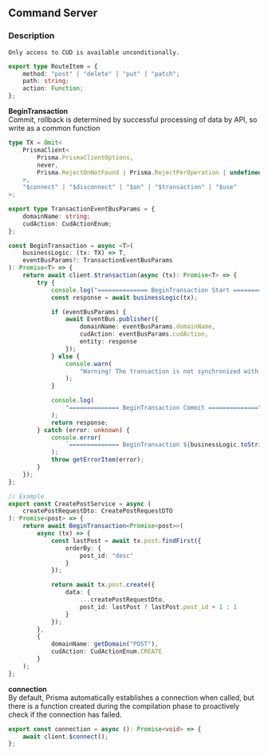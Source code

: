 ## Command Server

### Description

`Only access to CUD is available unconditionally.`

```typescript
export type RouteItem = {
    method: "post" | "delete" | "put" | "patch";
    path: string;
    action: Function;
};
```

**BeginTransaction**\
Commit, rollback is determined by successful processing of data by API, so write as a common function

```typescript
type TX = Omit<
    PrismaClient<
        Prisma.PrismaClientOptions,
        never,
        Prisma.RejectOnNotFound | Prisma.RejectPerOperation | undefined
    >,
    "$connect" | "$disconnect" | "$on" | "$transaction" | "$use"
>;

export type TransactionEventBusParams = {
    domainName: string;
    cudAction: CudActionEnum;
};

const BeginTransaction = async <T>(
    businessLogic: (tx: TX) => T,
    eventBusParams?: TransactionEventBusParams
): Promise<T> => {
    return await client.$transaction(async (tx): Promise<T> => {
        try {
            console.log("============== BeginTransaction Start ==============");
            const response = await businessLogic(tx);

            if (eventBusParams) {
                await EventBus.publisher({
                    domainName: eventBusParams.domainName,
                    cudAction: eventBusParams.cudAction,
                    entity: response
                });
            } else {
                console.warn(
                    "Warning! The transaction is not synchronized with the Query server."
                );
            }

            console.log(
                "============== BeginTransaction Commit =============="
            );
            return response;
        } catch (error: unknown) {
            console.error(
                `============== BeginTransaction ${businessLogic.toString()} is RollBack ==============`
            );
            throw getErrorItem(error);
        }
    });
};

// Example
export const CreatePostService = async (
    createPostRequestDto: CreatePostRequestDTO
): Promise<post> => {
    return await BeginTransaction<Promise<post>>(
        async (tx) => {
            const lastPost = await tx.post.findFirst({
                orderBy: {
                    post_id: "desc"
                }
            });

            return await tx.post.create({
                data: {
                    ...createPostRequestDto,
                    post_id: lastPost ? lastPost.post_id + 1 : 1
                }
            });
        },
        {
            domainName: getDomain("POST"),
            cudAction: CudActionEnum.CREATE
        }
    );
};
```

**connection**\
By default, Prisma automatically establishes a connection when called, but there is a function created during the compilation phase to proactively check if the connection has failed.

```typescript
export const connection = async (): Promise<void> => {
    await client.$connect();
};
```
